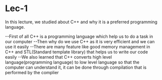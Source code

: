 # Lec-1
In this lecture, we studied about C++ and why it is a preferred programming language.

--First of all C++ is a programming language which help us to do a task in our computer
--Then why do we use C++ as it is very efficient and we can use it easily
--There are many feature like good memory management in C++ and STL(Standard template library) that helps us to write our code easily
--We also learned that C++ converts high level language(programming language) to low level language so that the computer can understand it, it can be done through compilation that is performed by the complier
